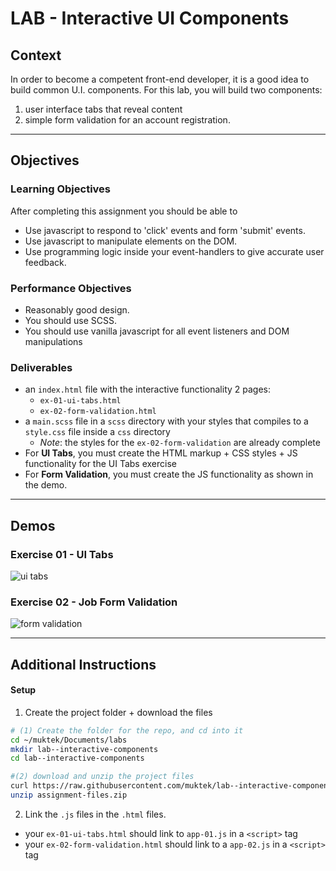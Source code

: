 # LAB - Interactive UI Components

## Context
In order to become a competent front-end developer, it is a good idea to build common U.I. components. For this lab, you will build two components:
1) user interface tabs that reveal content
2) simple form validation for an account registration.  

---

## Objectives

### Learning Objectives
After completing this assignment you should be able to
- Use javascript to respond to 'click' events and form 'submit' events.
- Use javascript to manipulate elements on the DOM.
- Use programming logic inside your event-handlers to give accurate user feedback.

### Performance Objectives
- Reasonably good design.
- You should use SCSS.
- You should use vanilla javascript for all event listeners and DOM manipulations


### Deliverables
- an `index.html` file with the interactive functionality 2 pages:
  - `ex-01-ui-tabs.html`
  - `ex-02-form-validation.html`
- a `main.scss` file in a `scss` directory with your styles that compiles to a `style.css` file inside a `css` directory
  - *Note*: the styles for the `ex-02-form-validation` are already complete
- For **UI Tabs**, you must create the HTML markup + CSS styles + JS functionality for the UI Tabs exercise
- For **Form Validation**, you must create the JS functionality as shown in the demo.

---

## Demos

### Exercise 01 - UI Tabs
![ui tabs](demos/lab-ui-tabs-demo.gif)


### Exercise 02 - Job Form Validation
![form validation](demos/form-validation-demo.gif)

---

## Additional Instructions

#### Setup
1. Create the project folder + download the files

```sh
# (1) Create the folder for the repo, and cd into it
cd ~/muktek/Documents/labs
mkdir lab--interactive-components
cd lab--interactive-components

#(2) download and unzip the project files
curl https://raw.githubusercontent.com/muktek/lab--interactive-components/master/assignment-files.zip > assignment-files.zip
unzip assignment-files.zip

```

2. Link the `.js` files in the `.html` files.
  - your `ex-01-ui-tabs.html` should link to `app-01.js` in a `<script>` tag
  - your `ex-02-form-validation.html` should link to a `app-02.js` in a `<script>` tag
